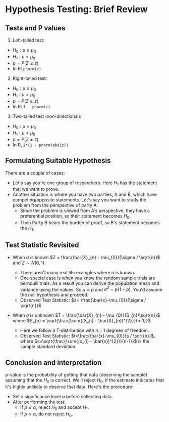 # Hypothesis Testing: Brief Review


## Tests and P values 
1. Left-tailed test:
  - $H_{0}: \mu \geq \mu_{0}$
  - $H_{1}: \mu < \mu_{0}$
  - $p = P(Z \leq z)$  
  - In R: `pnorm(z)`
2. Right-tailed test: 
  - $H_{0}: \mu \leq \mu_{0}$
  - $H_{1}: \mu > \mu_{0}$
  - $p = P(Z \geq z)$  
  - In R: `1 - pnorm(z)`
3. Two-tailed test (non-directional):
  - $H_{0}: \mu = \mu_{0}$
  - $H_{1}: \mu \neq \mu_{0}$
  - $p = P(Z \neq z)$  
  - In R, `2*(1 - pnorm(abs(z))`

## Formulating Suitable Hypothesis
There are a couple of cases:
- Let's say you're one group of researchers. Here $H_{1}$ has the statement that we want to prove.
- Another situation is where you have two parties, A and B, which have competing/opposite statements. Let's say you want to study the problem from the perspective of party A:
  - Since the problem is viewed from A's perspective, they have a preferential position, so their statement becomes $H_{0}$.
  - Then Party B bears the burden of proof, so B's statement becomes the $H_{1}$.

## Test Statistic Revisited
- When $\sigma$ is known $Z = \frac{\bar{X}_{n} - \mu_{0}}{\sigma / \sqrt{n}}$ and $Z \sim N(0,1)$.
  - There aren't many real life examples where $\sigma$ is konwn. 
  - One special case is when you know the random sample trials are bernoulli trials. As a result you can derive the population mean and variance using the values. So $\mu = p$ and $\sigma^{2} = p(1-p)$. You'd assume the null hypothesis and proceed.
  - Observed Test Statistic: $z= \frac{\bar{x}-\mu_{0}}{\sigma / \sqrt{n}}$

- When $\sigma$ is unknown $T = \frac{\bar{X}_{n} - \mu_{0}}{S_{n}/\sqrt{n}}$ where $S_{n} = \sqrt{\frac{\sum{(X_{i} - \bar{X}_{n})^{2}}}{n-1}}$.
  - Here we follow a T-distribution with $n-1$ degrees of freedom.
  - Observed Test Statistic: $t=\frac{\bar{x}-\mu_{0}}{s / \sqrt{n}}$, where $s=\sqrt{\frac{\sum{(x_{i} - \bar{x})^{2}}}{n-1}}$ is the sample standard deviation.

## Conclusion and interpretation
p-value is the probability of getting that data (observing the sample) assuming that the $H_{0}$ is correct. We'll reject $H_{0}$, if the estimate indicates that it's highly unlikely to observe that data. Here's the procedure:
- Set a significance level $\alpha$ before collecting data.
- After performing the test:
  - If $p \leq \alpha$, reject $H_{0}$ and accept $H_{1}$.
  - If $p > \alpha$, do not reject $H_{0}$.
